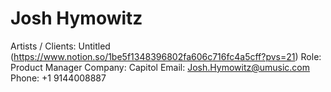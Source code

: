 # Josh Hymowitz

Artists / Clients: Untitled (https://www.notion.so/1be5f1348396802fa606c716fc4a5cff?pvs=21)
Role: Product Manager
Company: Capitol
Email: Josh.Hymowitz@umusic.com
Phone: +1 9144008887